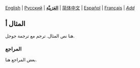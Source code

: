 [English](README.md) | [Русский](README-ru.md) | **[العَرَبِيَّة](README-ar.md)** | [简体中文](README-zh-Hans.md) | [Español](README-es.md) | [Français](README-fr.md) | *[Add](/CONTRIBUTING.md#localization)* <!-- @l10n:h -->
<!-- @l10n:p
## Example A

Here is a text of example.
@l10n:p -->
## المثال أ

هنا نص المثال. ترجم مع ترجمة جوجل.

<!-- @l10n:p
### References

Some references here.
@l10n:p -->
### المراجع

بعض المراجع هنا.
